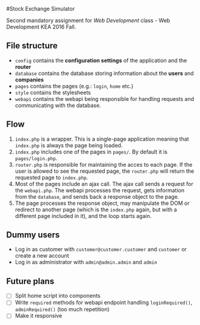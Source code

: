 #Stock Exchange Simulator

Second mandatory assignment for *Web Development* class - Web Development KEA 2016 Fall.

## File structure

  - `config` contains the **configuration settings** of the application and the **router**
  - `database` contains the database storing information about the **users** and **companies**
  - `pages` contains the pages (e.g.: `login`, `home` etc.)
  - `style` contains the stylesheets
  - `webapi` contains the webapi being responsible for handling requests and communicating with the database. 

## Flow

  1. `index.php` is a wrapper. This is a single-page application meaning that `index.php` is always the page being loaded.
  2. `index.php` includes one of the pages in `pages/`. By default it is `pages/login.php`.
  3. `router.php` is responsible for maintaining the acces to each page. If the user is allowed to see the requested page, the `router.php` will return the requested page to `index.php`. 
  4. Most of the pages include an ajax call. The ajax call sends a request for the `webapi.php`. The webapi processes the request, gets information from the `database`, and sends back a response object to the page. 
  5. The page processes the response object, may manipulate the DOM or redirect to another page (which is the `index.php` again, but with a different page included in it), and the loop starts again.

## Dummy users

  - Log in as customer with `customer@customer.customer` and `customer` or create a new account
  - Log in as administrator with `admin@admin.admin` and `admin`

## Future plans

  - [ ] Split home script into components
  - [ ] Write `required` methods for webapi endpoint handling `loginRequired()`, `adminRequired()` (too much repetition)
  - [ ] Make it responsive